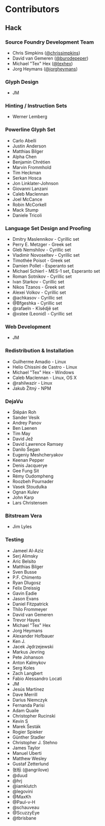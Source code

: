 # Contributors

## Hack

### Source Foundry Development Team

- Chris Simpkins ([@chrissimpkins](https://github.com/chrissimpkins))
- David van Gemeren ([@burodepeper](https://github.com/burodepeper))
- Michael "Tex" Hex ([@texhex](https://github.com/texhex))
- Jorg Heymans ([@jorgheymans](https://github.com/jorgheymans))


### Glyph Design

- JM

### Hinting / Instruction Sets
- Werner Lemberg

### Powerline Glyph Set
- Carlo Abelli
- Justin Anderson
- Matthias Bilger
- Alpha Chen
- Benjamin Chrétien
- Marvin Frommhold
- Tim Heckman
- Serkan Hosca
- Jon Linklater-Johnson
- Giovanni Lanzani
- Caleb Maclennan
- Joel McCance
- Robin McCorkell
- Mack Stump
- Daniele Tricoli

### Language Set Design and Proofing
- Dmitry Maslennikov - Cyrillic set
- Perry E. Metzger - Greek set
- Gleb Nemshilov - Cyrillic set
- Vladimir Novoseltev - Cyrillic set
- Timothée Poisot - Greek set
- Damien Pollet - Esperanto set
- Michael Schierl - MES-1 set, Esperanto set
- Roman Sotnikov - Cyrillic set
- Ivan Starkov - Cyrillic set
- Nikos Tzanos - Greek set
- Alexei Volkov - Cyrillic set
- @achkasov - Cyrillic set
- @Bfgeshka - Cyrillic set
- @rafaeln - Kĩsêdjê set
- @xstee (Leonid) - Cyrillic set

### Web Development

- JM

### Redistribution & Installation

- Guilherme Amadio - Linux
- Helio Chissini de Castro - Linux
- Michael "Tex" Hex - Windows
- Caleb Maclennan - Linux, OS X
- @rahilwazir - Linux
- Jakub Žitný - NPM


### DejaVu

- Štěpán Roh
- Sander Vesik
- Andrey Panov
- Ben Laenen
- Tim May
- David Jež
- David Lawrence Ramsey
- Danilo Šegan
- Eugeniy Meshcheryakov
- Keenan Pepper
- Denis Jacquerye
- Gee Fung Sit
- Rémy Oudompheng
- Roozbeh Pournader
- Vasek Stoudulka
- Ognan Kulev
- John Karp
- Lars Christensen


### Bitstream Vera

- Jim Lyles


### Testing
- Jameel Al-Aziz
- Serj Alimsky
- Aric Belsito
- Matthias Bilger
- Sven Busse
- P.F. Chimento
- Ryan Dlugosz
- Felix Dreissig
- Gavin Eadie
- Jason Evans
- Daniel Fitzpatrick
- Thilo Frommeyer
- David van Gemeren
- Trevor Hayes
- Michael "Tex" Hex
- Jorg Heymans
- Alexander Hofbauer
- Ken J.
- Jacek Jędrzejewski
- Markus Jevring
- Pete Johanson
- Anton Kalmykov
- Serg Koles
- Zach Langbert
- Fabio Alessandro Locati
- JM
- Jesús Martínez
- Dave Merrill
- Darius Niemczyk
- Fernanda Parisi
- Adam Quaile
- Christopher Rucinski
- Kevin S
- Marek Šesták
- Rogier Spieker
- Günther Stadler
- Christopher J. Stehno
- James Taylor
- Manuel Uberti
- Matthew Wesley
- Gustaf Zetterlund
- 张标 (@angrilove)
- @duud
- @hrj
- @iamklutch
- @legovini
- @MaxKh
- @Paul-v-H
- @schauveau
- @ScuzzyEye
- @tbrisbane
